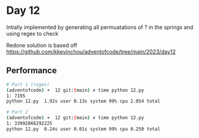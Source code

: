# Day 12
Intially implemented by generating all permuatations of ? in the springs and using regex to check

Redone solution is based off https://github.com/kkevinchou/adventofcode/tree/main/2023/day12

## Performance
```bash
# Part 1 (regex)
(adventofcode) ➜  12 git:(main) ✗ time python 12.py 
1: 7195
python 12.py  1.92s user 0.13s system 99% cpu 2.054 total

# Part 2
(adventofcode) ➜  12 git:(main) ✗ time python 12.py
1: 33992866292225
python 12.py  0.24s user 0.01s system 99% cpu 0.250 total
```